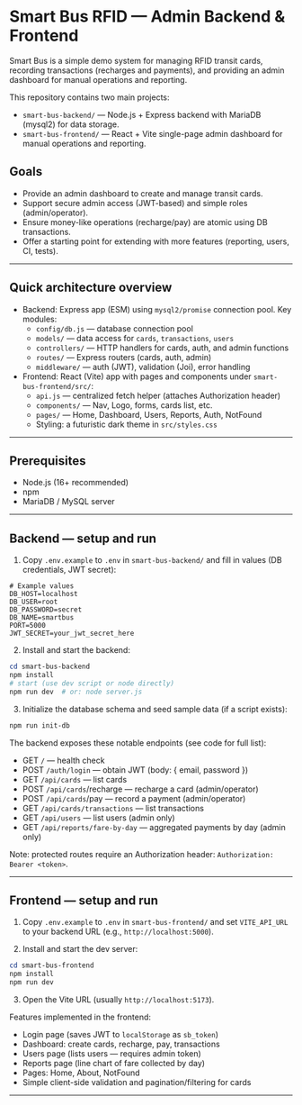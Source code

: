 # Smart Bus RFID — Admin Backend & Frontend

Smart Bus is a simple demo system for managing RFID transit cards, recording transactions (recharges and payments), and providing an admin dashboard for manual operations and reporting.

This repository contains two main projects:

- `smart-bus-backend/` — Node.js + Express backend with MariaDB (mysql2) for data storage.
- `smart-bus-frontend/` — React + Vite single-page admin dashboard for manual operations and reporting.

## Goals
- Provide an admin dashboard to create and manage transit cards.
- Support secure admin access (JWT-based) and simple roles (admin/operator).
- Ensure money-like operations (recharge/pay) are atomic using DB transactions.
- Offer a starting point for extending with more features (reporting, users, CI, tests).

---

## Quick architecture overview
- Backend: Express app (ESM) using `mysql2/promise` connection pool. Key modules:
  - `config/db.js` — database connection pool
  - `models/` — data access for `cards`, `transactions`, `users`
  - `controllers/` — HTTP handlers for cards, auth, and admin functions
  - `routes/` — Express routers (cards, auth, admin)
  - `middleware/` — auth (JWT), validation (Joi), error handling
- Frontend: React (Vite) app with pages and components under `smart-bus-frontend/src/`:
  - `api.js` — centralized fetch helper (attaches Authorization header)
  - `components/` — Nav, Logo, forms, cards list, etc.
  - `pages/` — Home, Dashboard, Users, Reports, Auth, NotFound
  - Styling: a futuristic dark theme in `src/styles.css`

---

## Prerequisites
- Node.js (16+ recommended)
- npm
- MariaDB / MySQL server

---

## Backend — setup and run
1. Copy `.env.example` to `.env` in `smart-bus-backend/` and fill in values (DB credentials, JWT secret):

```env
# Example values
DB_HOST=localhost
DB_USER=root
DB_PASSWORD=secret
DB_NAME=smartbus
PORT=5000
JWT_SECRET=your_jwt_secret_here
```

2. Install and start the backend:

```powershell
cd smart-bus-backend
npm install
# start (use dev script or node directly)
npm run dev  # or: node server.js
```

3. Initialize the database schema and seed sample data (if a script exists):

```powershell
npm run init-db
```

The backend exposes these notable endpoints (see code for full list):
- GET `/` — health check
- POST `/auth/login` — obtain JWT (body: { email, password })
- GET `/api/cards` — list cards
- POST `/api/cards`/recharge — recharge a card (admin/operator)
- POST `/api/cards`/pay — record a payment (admin/operator)
- GET `/api/cards/transactions` — list transactions
- GET `/api/users` — list users (admin only)
- GET `/api/reports/fare-by-day` — aggregated payments by day (admin only)

Note: protected routes require an Authorization header: `Authorization: Bearer <token>`.

---

## Frontend — setup and run
1. Copy `.env.example` to `.env` in `smart-bus-frontend/` and set `VITE_API_URL` to your backend URL (e.g., `http://localhost:5000`).

2. Install and start the dev server:

```powershell
cd smart-bus-frontend
npm install
npm run dev
```

3. Open the Vite URL (usually `http://localhost:5173`).

Features implemented in the frontend:
- Login page (saves JWT to `localStorage` as `sb_token`)
- Dashboard: create cards, recharge, pay, transactions
- Users page (lists users — requires admin token)
- Reports page (line chart of fare collected by day)
- Pages: Home, About, NotFound
- Simple client-side validation and pagination/filtering for cards

---

